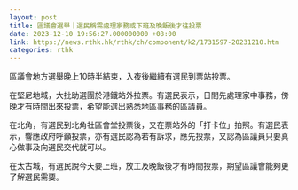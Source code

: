 ```yaml
---
layout: post
title: 區議會選舉｜選民稱需處理家務或下班及晚飯後才往投票
date: 2023-12-10 19:56:27.000000000 +08:00
link: https://news.rthk.hk/rthk/ch/component/k2/1731597-20231210.htm
categories: rthk
---
```


區議會地方選舉晚上10時半結束，入夜後繼續有選民到票站投票。

在堅尼地城，大批助選團於港鐵站外拉票。有選民表示，日間先處理家中事務，傍晚才有時間出來投票，希望能選出熟悉地區事務的區議員。

在北角，有選民到北角社區會堂投票後，又在票站外的「打卡位」拍照。有選民表示，響應政府呼籲投票，亦有選民認為若有訴求，應先投票，又認為區議員只要真心做事及向選民交代就可以。

在太古城，有選民說今天要上班，放工及晚飯後才有時間投票，期望區議會能夠更了解選民需要。
